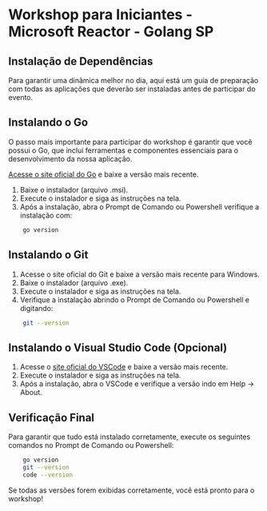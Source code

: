 # Workshop para Iniciantes - Microsoft Reactor - Golang SP

## Instalação de Dependências

Para garantir uma dinâmica melhor no dia, aqui está um guia de preparação com todas as aplicações que deverão ser instaladas antes de participar do evento.

## Instalando o Go

O passo mais importante para participar do workshop é garantir que você possui o Go, que inclui ferramentas e componentes essenciais para o desenvolvimento da nossa aplicação.

[Acesse o site oficial do Go](https://go.dev/dl/) e baixe a versão mais recente.

1. Baixe o instalador (arquivo .msi).
2. Execute o instalador e siga as instruções na tela.
3. Após a instalação, abra o Prompt de Comando ou Powershell verifique a instalação com:

```bash
    go version

```

## Instalando o Git

1. Acesse o site oficial do Git e baixe a versão mais recente para Windows.
2. Baixe o instalador (arquivo .exe).
3. Execute o instalador e siga as instruções na tela.
4. Verifique a instalação abrindo o Prompt de Comando ou Powershell e digitando:
```bash
    git --version
```

## Instalando o Visual Studio Code (Opcional)

1. Acesse o [site oficial do VSCode](https://code.visualstudio.com/Download) e baixe a versão mais recente.
2. Execute o instalador e siga as instruções na tela.
3. Após a instalação, abra o VSCode e verifique a versão indo em Help -> About.

## Verificação Final

Para garantir que tudo está instalado corretamente, execute os seguintes comandos no Prompt de Comando ou Powershell:

``` bash
    go version
    git --version
    code --version
```

Se todas as versões forem exibidas corretamente, você está pronto para o workshop!
